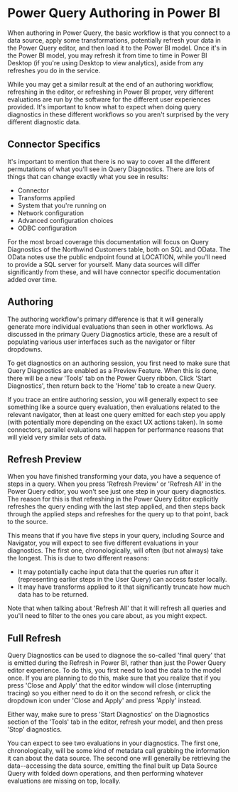 # Power Query Authoring in Power BI

When authoring in Power Query, the basic workflow is that you connect to a data source, apply some transformations, potentially refresh your data in the Power Query editor, and then load it to the Power BI model. Once it's in the Power BI model, you may refresh it from time to time in Power BI Desktop (if you're using Desktop to view analytics), aside from any refreshes you do in the service.

While you may get a similar result at the end of an authoring workflow, refreshing in the editor, or refreshing in Power BI proper, very different evaluations are run by the software for the different user experiences provided. It's important to know what to expect when doing query diagnostics in these different workflows so you aren't surprised by the very different diagnostic data.

## Connector Specifics

It's important to mention that there is no way to cover all the different permutations of what you'll see in Query Diagnostics. There are lots of things that can change exactly what you see in results:

* Connector
* Transforms applied
* System that you're running on
* Network configuration
* Advanced configuration choices
* ODBC configuration

For the most broad coverage this documentation will focus on Query Diagnostics of the Northwind Customers table, both on SQL and OData. The OData notes use the public endpoint found at LOCATION, while you'll need to provide a SQL server for yourself. Many data sources will differ significantly from these, and will have connector specific documentation added over time.

## Authoring

The authoring workflow's primary difference is that it will generally generate more individual evaluations than seen in other workflows. As discussed in the primary Query Diagnostics article, these are a result of populating various user interfaces such as the navigator or filter dropdowns.

To get diagnostics on an authoring session, you first need to make sure that Query Diagnostics are enabled as a Preview Feature. When this is done, there will be a new 'Tools' tab on the Power Query ribbon. Click 'Start Diagnostics', then return back to the 'Home' tab to create a new Query.

If you trace an entire authoring session, you will generally expect to see something like a source query evaluation, then evaluations related to the relevant navigator, then at least one query emitted for each step you apply (with potentially more depending on the exact UX actions taken). In some connectors, parallel evaluations will happen for performance reasons that will yield very similar sets of data.

## Refresh Preview

When you have finished transforming your data, you have a sequence of steps in a query. When you press 'Refresh Preview' or 'Refresh All' in the Power Query editor, you won't see just one step in your query diagnostics. The reason for this is that refreshing in the Power Query Editor explicitly refreshes the query ending with the last step applied, and then steps back through the applied steps and refreshes for the query up to that point, back to the source.

This means that if you have five steps in your query, including Source and Navigator, you will expect to see five different evaluations in your diagnostics. The first one, chronologically, will often (but not always) take the longest. This is due to two different reasons:

* It may potentially cache input data that the queries run after it (representing earlier steps in the User Query) can access faster locally.
* It may have transforms applied to it that significantly truncate how much data has to be returned.

Note that when talking about 'Refresh All' that it will refresh all queries and you'll need to filter to the ones you care about, as you might expect.

## Full Refresh

Query Diagnostics can be used to diagnose the so-called 'final query' that is emitted during the Refresh in Power BI, rather than just the Power Query editor experience. To do this, you first need to load the data to the model once. If you are planning to do this, make sure that you realize that if you press 'Close and Apply' that the editor window will close (interrupting tracing) so you either need to do it on the second refresh, or click the dropdown icon under 'Close and Apply' and press 'Apply' instead.

Either way, make sure to press 'Start Diagnostics' on the Diagnostics section of the 'Tools' tab in the editor, refresh your model, and then press 'Stop' diagnostics.

You can expect to see two evaluations in your diagnostics. The first one, chronologically, will be some kind of metadata call grabbing the information it can about the data source. The second one will generally be retrieving the data--accessing the data source, emitting the final built up Data Source Query with folded down operations, and then performing whatever evaluations are missing on top, locally.

